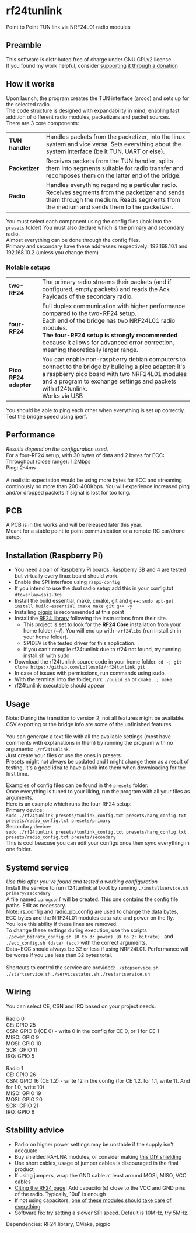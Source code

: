 # rf24tunlink
Point to Point TUN link via NRF24L01 radio modules

## Preamble
This software is distributed free of charge under GNU GPLv2 license.</br>
If you found my work helpful, consider [supporting it through a donation](https://www.paypal.com/donate/?hosted_button_id=BCZNKHFWP3M4L)</br>

## How it works
Upon launch, the program creates the TUN interface (arocc) and sets up for the selected radio.</br>
The code structure is designed with expandability in mind, enabling fast addition of different radio modules, packetizers and packet sources.</br>
There are 3 core components:
<table>
  <tr>
 <td><b>TUN handler</b></td><td>Handles packets from the packetizer, into the linux system and vice versa. Sets everything about the system interface (be it TUN, UART or else).</td>
  </tr>
    <tr>
 <td><b>Packetizer</b></td><td>Receives packets from the TUN handler, splits them into segments suitable for radio transfer and recomposes them on the latter end of the bridge.</td>
     </tr>
  <tr>
 <td><b>Radio</b></td><td>Handles everything regarding a particular radio. Receives segments from the packetizer and sends them through the medium. Reads segments from the medium and sends them to the packetizer.</td>
 </tr>
</table>

You must select each component using the config files (look into the `presets` folder)
You must also declare which is the primary and secondary radio.</br>
Almost everything can be done through the config files.</br>
Primary and secondary have these addresses respectively: 192.168.10.1 and 192.168.10.2 (unless you change them)
<h3>Notable setups</h3>
<table>
  <tr>
 <td><b>two-RF24</b></td><td>The primary radio streams their packets (and if configured, empty packets) and reads the Ack Payloads of the secondary radio.</td>
  </tr>
   <tr>
  <td><b>four-RF24</b></td><td>Full duplex communication with higher performance compared to the two-RF24 setup.</br>Each end of the bridge has two NRF24L01 radio modules.</br><b>The four-RF24 setup is strongly recommended</b> because it allows for advanced error correction, meaning theoretically larger range.</td>
   </tr>
   <tr>
  <td><b>Pico RF24 adapter</b></td><td>You can enable non-raspberry debian computers to connect to the bridge by building a pico adapter: it's a raspberry pico board with two NRF24L01 modules and a program to exchange settings and packets with rf24tunlink.</br>Works via USB</td>
   </tr>
</table>
You should be able to ping each other when everything is set up correctly. Test the bridge speed using iperf.</br>

## Performance
_Results depend on the configuration used._</br>
For a four-RF24 setup, with 30 bytes of data and 2 bytes for ECC:</br>
Throughput (close range): 1.2Mbps</br>
Ping: 2-4ms</br></br>
A realistic expectation would be using more bytes for ECC and streaming continously no more than 200-400Kbps. You will experience increased ping and/or dropped packets if signal is lost for too long.

## PCB
A PCB is in the works and will be released later this year.</br>
Meant for a stable point to point communication or a remote-RC car/drone setup.

## Installation (Raspberry Pi)
- You need a pair of Raspberry Pi boards. Raspberry 3B and 4 are tested but virtually every linux board should work.
- Enable the SPI interface using `raspi-config`
- If you intend to use the dual radio setup add this in your config.txt `dtoverlay=spi1-3cs`
- Install the build essential, make, cmake, git and g++: `sudo apt-get install build-essential cmake make git g++ -y`
- Installing [pigpio](https://abyz.me.uk/rpi/pigpio/download.html) is recommended at this point 
- Install the [RF24 library](https://nrf24.github.io/RF24/md_docs_2linux__install.html) following the instructions from their site.
   - This project is set to look for the **RF24 Core** installation from your home folder (~/). You will end up with `~/rf24libs` (run install.sh in your home folder).
   - SPIDEV is the tested driver for this application.
   - If you can't compile rf24tunlink due to rf24 not found, try running install.sh with sudo
- Download the rf24tunlink source code in your home folder. `cd ~; git clone https://github.com/LollosoSi/rf24tunlink.git`
- In case of issues with permissions, run commands using sudo.
- With the terminal into the folder, run:
  `./build.sh`
  or
  `cmake .; make`
- rf24tunlink executable should appear

## Usage
Note: During the transition to version 2, not all features might be available.</br>CSV exporting or the bridge info are some of the unfinished features.</br></br>
You can generate a text file with all the available settings (most have comments with explanations in them) by running the program with no arguments: `./rf24tunlink`.</br>
Just create your files or use the ones in presets.</br>
Presets might not always be updated and I might change them as a result of testing, it's a good idea to have a look into them when downloading for the first time.

Examples of config files can be found in the `presets` folder.</br>
Once everything is tuned to your liking, run the program with all your files as arguments.</br>
Here is an example which runs the four-RF24 setup:</br>
Primary device:</br>`sudo ./rf24tunlink presets/tunlink_config.txt presets/harq_config.txt presets/radio_config.txt presets/primary`</br>
Secondary device:</br>`sudo ./rf24tunlink presets/tunlink_config.txt presets/harq_config.txt presets/radio_config.txt presets/secondary`</br>
This is cool beacuse you can edit your configs once then sync everything in one folder.</br>

## Systemd service
_Use this after you've found and tested a working configuration_</br>
Install the service to run rf24tunlink at boot by running
`./installservice.sh primary/secondary`</br>
A file named `.progconf` will be created. This one contains the config file paths. Edit as necessary.</br>
Note: rs_config and radio_pb_config are used to change the data bytes, ECC bytes and the NRF24L01 modules data rate and power on the fly.</br>
You lose this ability if these lines are removed.</br>
To change these settings during execution, use the scripts</br>`./power_bitrate_config.sh (0 to 3: power) (0 to 2: bitrate) ` and `./ecc_config.sh (data) (ecc)` with the correct arguments.</br>
Data+ECC should always be 32 or less if using NRF24L01. Performance will be worse if you use less than 32 bytes total.</br></br>
Shortcuts to control the service are provided: `./stopservice.sh` `./startservice.sh` `./servicestatus.sh` `./restartservice.sh` </br>

## Wiring
You can select CE, CSN and IRQ based on your project needs.</br></br>
Radio 0</br>
CE: GPIO 25</br>
CSN: GPIO 8 (CE 0) - write 0 in the config for CE 0, or 1 for CE 1</br>
MISO: GPIO 9</br>
MOSI: GPIO 10</br>
SCK: GPIO 11</br>
IRQ: GPIO 5</br></br>
Radio 1</br>
CE: GPIO 26</br>
CSN: GPIO 16 (CE 1.2) - write 12 in the config (for CE 1.2. for 1.1, write 11. And for 1.0, write 10)</br>
MISO: GPIO 19</br>
MOSI: GPIO 20</br>
SCK: GPIO 21</br>
IRQ: GPIO 6</br>


## Stability advice
- Radio on higher power settings may be unstable if the supply isn't adequate
- Buy shielded PA+LNA modules, or consider making [this DIY shielding](https://github.com/nRF24/RF24/blob/master/COMMON_ISSUES.md#my-palna-module-fails-to-transmit)
- Use short cables, usage of jumper cables is discouraged in the final product
- If using jumpers, wrap the GND cable at least around MOSI, MISO, VCC cables
- [Citing the RF24 page](https://github.com/nRF24/RF24/blob/master/COMMON_ISSUES.md#my-palna-module-doesnt-perform-as-well-as-id-hoped-or-the-nrf-radio-works-better-on-touching-it): Add capacitor(s) close to the VCC and GND pins of the radio. Typically, 10uF is enough
- If not using capacitors, [one of these modules should take care of everything](https://www.google.com/url?sa=i&url=https%3A%2F%2Fforum.arduino.cc%2Ft%2Fnrf24l01-com-problems%2F929219&psig=AOvVaw3U8yzDqmUAWnt6mlGg5U2-&ust=1697918511988000&source=images&cd=vfe&opi=89978449&ved=0CBEQjRxqFwoTCJj8i8C1hYIDFQAAAAAdAAAAABAE)
- Software fix: try setting a slower SPI speed. Default is 10MHz, try 5MHz.

Dependencies: RF24 library, CMake, pigpio
